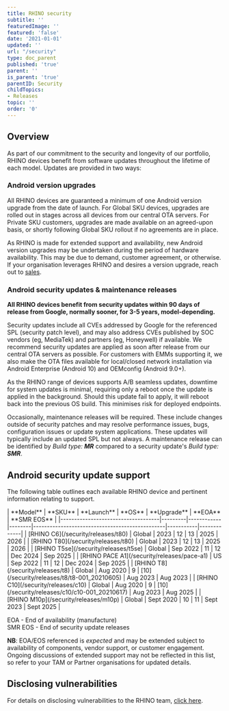 ```yaml
---
title: RHINO security
subtitle: ''
featuredImage: ''
featured: 'false'
date: '2021-01-01'
updated: ''
url: "/security"
type: doc_parent
published: 'true'
parent: ''
is_parent: 'true'
parentID: Security
childTopics:
- Releases
topic: ''
order: '0'
---
```


## Overview

As part of our commitment to the security and longevity of our portfolio, RHINO devices benefit from software updates throughout the lifetime of each model. Updates are provided in two ways:

### Android version upgrades

All RHINO devices are guaranteed a minimum of one Android version upgrade from the date of launch. For Global SKU devices, upgrades are rolled out in stages across all devices from our central OTA servers. For Private SKU customers, upgrades are made available on an agreed-upon basis, or shortly following Global SKU rollout if no agreements are in place.

As RHINO is made for extended support and availability, new Android version upgrades may be undertaken during the period of hardware availability. This may be due to demand, customer agreement, or otherwise. If your organisation leverages RHINO and desires a version upgrade, reach out to [sales](mailto:sales@socialmobile.com).

### Android security updates & maintenance releases

**All RHINO devices benefit from security updates within 90 days of release from Google, normally sooner, for 3-5 years, model-depending.**

Security updates include all CVEs addressed by Google for the referenced SPL (security patch level), and may also address CVEs published by SOC vendors (eg, MediaTek) and partners (eg, Honeywell) if available. We recommend security updates are applied as soon after release from our central OTA servers as possible. For customers with EMMs supporting it, we also make the OTA files available for local/closed network installation via Android Enterprise (Android 10) and OEMconfig (Android 9.0+).

As the RHINO range of devices supports A/B seamless updates, downtime for system updates is minimal, requiring only a reboot once the update is applied in the background. Should this update fail to apply, it will reboot back into the previous OS build. This minimises risk for deployed endpoints.

Occasionally, maintenance releases will be required. These include changes outside of security patches and may resolve performance issues, bugs, configuration issues or update system applications. These updates will typically include an updated SPL but not always. A maintenance release can be identified by _Build type: **MR**_ compared to a security update's _Build type: **SMR**_.

## Android security update support

The following table outlines each available RHINO device and pertinent information relating to support.
<div id="support_table" markdown="1">
| **Model**                          | **SKU** | **Launch** | **OS** | **Upgrade**                                    | **EOA**   | **SMR EOS** |
|------------------------------------|---------|------------|--------|------------------------------------------------|-----------|-------------|
| [RHINO C6](/security/releases/t80)       | Global  | 2023       | 12     | 13                                             | 2025      | 2026        |
| [RHINO T80](/security/releases/t80)      | Global  | 2023       | 12     | 13                                             | 2025      | 2026        |
| [RHINO T5se](/security/releases/t5se)    | Global  | Sep 2022   | 11     | 12                                             | Dec 2024  | Sep 2025    |
| [RHINO PACE A1](/security/releases/pace-a1)    | US  | Sep 2022 | 11     | 12                                             | Dec 2024  | Sep 2025    |
| [RHINO T8](/security/releases/t8)        | Global  | Aug 2020   | 9      | [10](/security/releases/t8/t8-001_20210605)    | Aug 2023  | Aug 2023    |
| [RHINO C10](/security/releases/c10)      | Global  | Aug 2020   | 9      | [10](/security/releases/c10/c10-001_20210617)  | Aug 2023  | Aug 2025    |
| [RHINO M10p](/security/releases/m10p)    | Global  | Sept 2020  | 10     | 11                                             | Sept 2023 | Sept 2025   |

EOA - End of availability (manufacture)  
SMR EOS - End of security update releases  

**NB**: EOA/EOS referenced is _expected_ and may be extended subject to availability of components, vendor support, or customer engagement. Ongoing discussions of extended support may not be reflected in this list, so refer to your TAM or Partner organisations for updated details.  
</div>

## Disclosing vulnerabilities

For details on disclosing vulnerabilities to the RHINO team, [click here](/security/vulnerability-disclosure).
